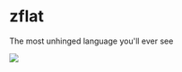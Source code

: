 # zflat
The most unhinged language you'll ever see
<p>
  <a href="https://online.visualstudio.com/environments/new?name=My%20Project&repo=username/reponame">
    <img src="https://img.shields.io/endpoint?style=social&url=https%3A%2F%2Faka.ms%2Fvso-badge">
  </a>
</p>
